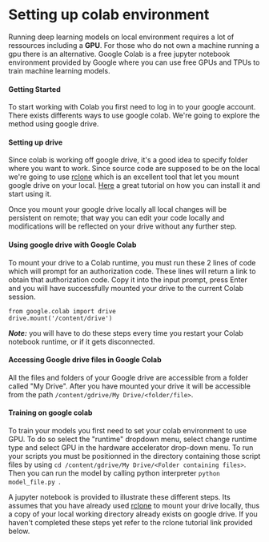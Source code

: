 # Setting up colab environment
Running deep learning models on local environment requires a lot of ressources including a **GPU**. For those who do not
own a machine running a gpu there is an alternative. Google Colab is a free jupyter notebook environment provided by Google 
where you can use free GPUs and TPUs to train machine learning models.

#### Getting Started

To start working with Colab you first need to log in to your google account. There exists differents ways to use google colab. 
We're going to explore the method using google drive.

#### Setting up drive

Since colab is working off google drive, it's a good idea to specify folder where you want to work. Since source code are supposed
to be on the local we're going to use [rclone](https://rclone.org) which is an excellent tool that let you mount google drive on your local. [Here](https://www.ostechnix.com/how-to-mount-google-drive-locally-as-virtual-file-system-in-linux/) a great 
tutorial on how you can install it and start using it.

Once you mount your google drive locally all local changes will be persistent on remote; that way you can edit your 
code locally and modifications will be reflected on your drive without any further step.

#### Using google drive with Google Colab
To mount your drive to a Colab runtime, you must run these 2 lines of code which will prompt for an authorization code. 
These lines will return a link to obtain that authorization code. Copy it into the input prompt, 
press Enter and you will have successfully mounted your drive to the current Colab session.
```
from google.colab import drive
drive.mount('/content/drive')
```
***Note:*** you will have to do these steps every time you restart your Colab notebook runtime, or if it gets disconnected.

#### Accessing Google drive files in Google Colab
All the files and folders of your Google drive are accessible from a folder called "My Drive". After you have mounted your drive
it will be accessible from the path ```/content/gdrive/My Drive/<folder/file>```. 

#### Training on google colab
To train your models you first need to set your colab environment to use GPU. To do so select the "runtime" dropdown menu, select 
change runtime type and select GPU in the hardware accelerator drop-down menu. 
To run your scripts you must be positionned in the directory containing those script files by using ``` cd /content/gdrive/My Drive/<Folder containing files> ```. Then you can run the model by calling python interpreter ```python model_file.py ```.

A jupyter notebook is provided to illustrate these different steps. Its assumes that you have already used [rclone](https://rclone.org) to mount your drive locally, thus a copy of your local working directory already exists on google drive. If you haven't completed these steps yet refer to the rclone tutorial link provided below. 

